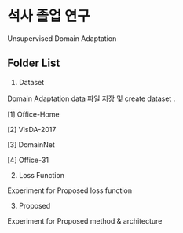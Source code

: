 # 석사 졸업 연구

Unsupervised Domain Adaptation

## Folder List
1. Dataset

Domain Adaptation data 파일 저장 및 create dataset .

[1] Office-Home

[2] VisDA-2017

[3] DomainNet

[4] Office-31

2. Loss Function

Experiment for Proposed loss function

3. Proposed

Experiment for Proposed method & architecture
